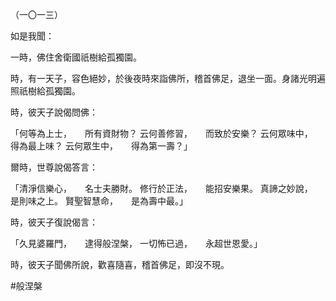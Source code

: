（一〇一三）

如是我聞：

一時，佛住舍衛國祇樹給孤獨園。

時，有一天子，容色絕妙，於後夜時來詣佛所，稽首佛足，退坐一面。身諸光明遍照祇樹給孤獨園。

時，彼天子說偈問佛：

「何等為上士，　　所有資財物？
云何善修習，　　而致於安樂？
云何眾味中，　　得為最上味？
云何眾生中，　　得為第一壽？」

爾時，世尊說偈答言：

「清淨信樂心，　　名士夫勝財。
修行於正法，　　能招安樂果。
真諦之妙說，　　是則味之上。
賢聖智慧命，　　是為壽中最。」

時，彼天子復說偈言：

「久見婆羅門，　　逮得般涅槃，
一切怖已過，　　永超世恩愛。」

時，彼天子聞佛所說，歡喜隨喜，稽首佛足，即沒不現。



#般涅槃
